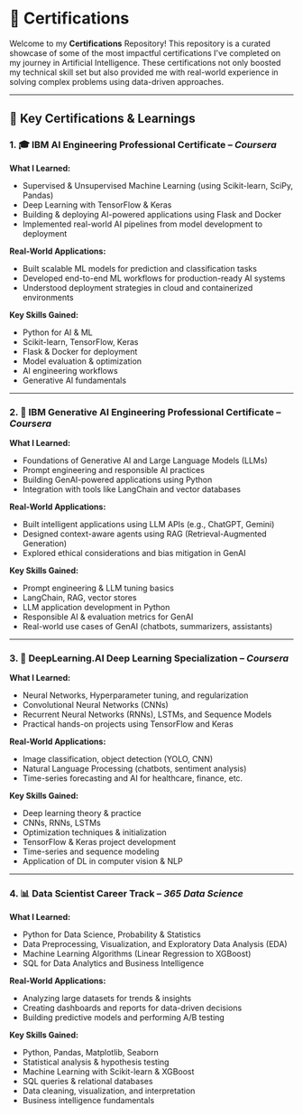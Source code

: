 # 📜 Certifications

Welcome to my **Certifications** Repository! This repository is a curated showcase of some of the most impactful certifications I've completed on my journey in Artificial Intelligence. These certifications not only boosted my technical skill set but also provided me with real-world experience in solving complex problems using data-driven approaches.

---

## 🏅 Key Certifications & Learnings

### 1. 🎓 IBM AI Engineering Professional Certificate – *Coursera*

**What I Learned:**
- Supervised & Unsupervised Machine Learning (using Scikit-learn, SciPy, Pandas)
- Deep Learning with TensorFlow & Keras
- Building & deploying AI-powered applications using Flask and Docker
- Implemented real-world AI pipelines from model development to deployment

**Real-World Applications:**
- Built scalable ML models for prediction and classification tasks
- Developed end-to-end ML workflows for production-ready AI systems
- Understood deployment strategies in cloud and containerized environments

**Key Skills Gained:**
- Python for AI & ML
- Scikit-learn, TensorFlow, Keras
- Flask & Docker for deployment
- Model evaluation & optimization
- AI engineering workflows
- Generative AI fundamentals

---

### 2. 🧠 IBM Generative AI Engineering Professional Certificate – *Coursera*

**What I Learned:**
- Foundations of Generative AI and Large Language Models (LLMs)
- Prompt engineering and responsible AI practices
- Building GenAI-powered applications using Python
- Integration with tools like LangChain and vector databases

**Real-World Applications:**
- Built intelligent applications using LLM APIs (e.g., ChatGPT, Gemini)
- Designed context-aware agents using RAG (Retrieval-Augmented Generation)
- Explored ethical considerations and bias mitigation in GenAI

**Key Skills Gained:**
- Prompt engineering & LLM tuning basics
- LangChain, RAG, vector stores
- LLM application development in Python
- Responsible AI & evaluation metrics for GenAI
- Real-world use cases of GenAI (chatbots, summarizers, assistants)

---

### 3. 🤖 DeepLearning.AI Deep Learning Specialization – *Coursera*

**What I Learned:**
- Neural Networks, Hyperparameter tuning, and regularization
- Convolutional Neural Networks (CNNs)
- Recurrent Neural Networks (RNNs), LSTMs, and Sequence Models
- Practical hands-on projects using TensorFlow and Keras

**Real-World Applications:**
- Image classification, object detection (YOLO, CNN)
- Natural Language Processing (chatbots, sentiment analysis)
- Time-series forecasting and AI for healthcare, finance, etc.

**Key Skills Gained:**
- Deep learning theory & practice
- CNNs, RNNs, LSTMs
- Optimization techniques & initialization
- TensorFlow & Keras project development
- Time-series and sequence modeling
- Application of DL in computer vision & NLP

---

### 4. 📊 Data Scientist Career Track – *365 Data Science*

**What I Learned:**
- Python for Data Science, Probability & Statistics
- Data Preprocessing, Visualization, and Exploratory Data Analysis (EDA)
- Machine Learning Algorithms (Linear Regression to XGBoost)
- SQL for Data Analytics and Business Intelligence

**Real-World Applications:**
- Analyzing large datasets for trends & insights
- Creating dashboards and reports for data-driven decisions
- Building predictive models and performing A/B testing

**Key Skills Gained:**
- Python, Pandas, Matplotlib, Seaborn
- Statistical analysis & hypothesis testing
- Machine Learning with Scikit-learn & XGBoost
- SQL queries & relational databases
- Data cleaning, visualization, and interpretation
- Business intelligence fundamentals